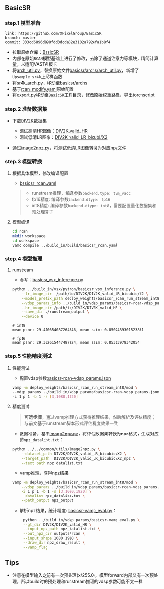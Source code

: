 ## BasicSR

### step.1 模型准备

```
link: https://github.com/XPixelGroup/BasicSR
branch: master
commit: 033cd6896d898fdd3dcda32e3102a792efa1b8f4
```
- 拉取原始仓库：[BasicSR](https://github.com/XPixelGroup/BasicSR)
- 内部在原始`RCAN`模型基础上进行了修改，去除了通道注意力等模块，精简计算量，以适配VASTAI板卡
- 将[arch_util.py](../source_code/basicsr/arch_util.py)，替换原始文件[basicsr/archs/arch_util.py](https://github.com/XPixelGroup/BasicSR/blob/master/basicsr/archs/arch_util.py)，新增了`Upsample_sr4k`上采样函数
- 将[sr4k_arch.py](../source_code/basicsr/sr4k_arch.py)，移动至[basicsr/archs](https://github.com/XPixelGroup/BasicSR/blob/master/basicsr/archs)
- 基于[rcan_modify.yaml](../source_code/basicsr/rcan_modify.yaml)原始配置
- 将[export.py](../source_code/basicsr/export.py)移动至`BasicSR`工程目录，修改原始权重路径，导出torchscript

### step.2 准备数据集
- 下载[DIV2K](https://data.vision.ee.ethz.ch/cvl/DIV2K/)数据集
  - 测试高清HR图像：[DIV2K_valid_HR](http://data.vision.ee.ethz.ch/cvl/DIV2K/DIV2K_valid_HR.zip)
  - 测试低清LR图像：[DIV2K_valid_LR_bicubi/X2](http://data.vision.ee.ethz.ch/cvl/DIV2K/DIV2K_valid_LR_bicubic_X2.zip)

- 通过[image2npz.py](../../common/utils/image2npz.py)，将测试低清LR图像转换为对应npz文件

### step.3 模型转换
1. 根据具体模型，修改编译配置
    - [basicsr_rcan.yaml](../build_in/build/basicsr_rcan.yaml)
    
    > - runstream推理，编译参数`backend.type: tvm_vacc`
    > - fp16精度: 编译参数`backend.dtype: fp16`
    > - int8精度: 编译参数`backend.dtype: int8`，需要配置量化数据集和预处理算子

2. 模型编译

    ```bash
    cd rcan
    mkdir workspace
    cd workspace
    vamc compile ../build_in/build/basicsr_rcan.yaml
    ```

### step.4 模型推理

1. runstream
    - 参考：[basicsr_vsx_inference.py](../build_in/vsx/python/basicsr_vsx_inference.py)
    ```bash
    python ../build_in/vsx/python/basicsr_vsx_inference.py \
        --lr_image_dir  /path/to/DIV2K/DIV2K_valid_LR_bicubic/X2 \
        --model_prefix_path deploy_weights/basicsr_rcan_run_stream_int8/mod \
        --vdsp_params_info ../build_in/vdsp_params/basicsr-rcan-vdsp_params.json \
        --hr_image_dir /path/to/DIV2K/DIV2K_valid_HR \
        --save_dir ./runstream_output \
        --device 0
    ```

    ```
    # int8
    mean psnr: 29.410654087264646, mean ssim: 0.8507489301523861
    
    # fp16
    mean psnr: 29.302615447487224, mean ssim: 0.85313978342054
    ```


### step.5 性能精度测试
1. 性能测试
    - 配置vdsp参数[basicsr-rcan-vdsp_params.json](../build_in/vdsp_params/basicsr-rcan-vdsp_params.json)
    ```bash
    vamp -m deploy_weights/basicsr_rcan_run_stream_int8/mod \
    --vdsp_params ../build_in/vdsp_params/basicsr-rcan-vdsp_params.json \
    -i 1 p 1 -b 1 -s [3,1080,1920]
    ```

2. 精度测试
    > **可选步骤**，通过vamp推理方式获得推理结果，然后解析及评估精度；与前文基于runstream脚本形式评估精度效果一致

    - 数据准备，基于[image2npz.py](../../common/utils/image2npz.py)，将评估数据集转换为npz格式，生成对应的`npz_datalist.txt`：
    ```bash
    python ../../common/utils/image2npz.py \
        --dataset_path DIV2K/DIV2K_valid_LR_bicubic/X2 \
        --target_path  DIV2K/DIV2K_valid_LR_bicubic/X2_npz \
        --text_path npz_datalist.txt
    ```

    - vamp推理，获得npz结果
    ```bash
    vamp -m deploy_weights/basicsr_rcan_run_stream_int8/mod \
        --vdsp_params ../build_in/vdsp_params/basicsr-rcan-vdsp_params.json \
        -i 1 p 1 -b 1 -s [3,1080,1920] \
        --datalist npz_datalist.txt \
        --path_output npz_output
    ```
    
    - 解析npz结果，统计精度: [basicsr-vamp_eval.py](../build_in/vdsp_params/basicsr-vamp_eval.py)：
   ```bash
        python ../build_in/vdsp_params/basicsr-vamp_eval.py \
        --gt_dir DIV2K/DIV2K_valid_HR \
        --input_npz_path npz_datalist.txt \
        --out_npz_dir outputs/rcan \
        --input_shape 1080 1920 \
        --draw_dir npz_draw_result \
        --vamp_flag
   ```


## Tips
- 注意在模型输入之前有一次预处理(x/255.0)，模型forward内部又有一次预处理，所以build时的预处理和runstream推理的vdsp参数可能不太一样
